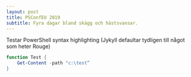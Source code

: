 ```yaml
---
layout: post
title: PSConfEU 2019
subtitle: Fyra dagar bland skägg och hästsvansar.
---
```


Testar PowerShell syntax highlighting (Jykyll defaultar tydligen till något som heter Rouge)

```powershell
function Test {
    Get-Content -path "c:\test”
}
```
